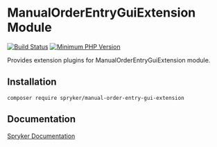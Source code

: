 # ManualOrderEntryGuiExtension Module
[![Build Status](https://travis-ci.org/spryker/manual-order-entry-gui-extension.svg)](https://travis-ci.org/spryker/manual-order-entry-gui-extension)
[![Minimum PHP Version](https://img.shields.io/badge/php-%3E%3D%207.3-8892BF.svg)](https://php.net/)

Provides extension plugins for ManualOrderEntryGuiExtension module.

## Installation

```
composer require spryker/manual-order-entry-gui-extension
```

## Documentation

[Spryker Documentation](https://academy.spryker.com/developing_with_spryker/module_guide/modules.html)
